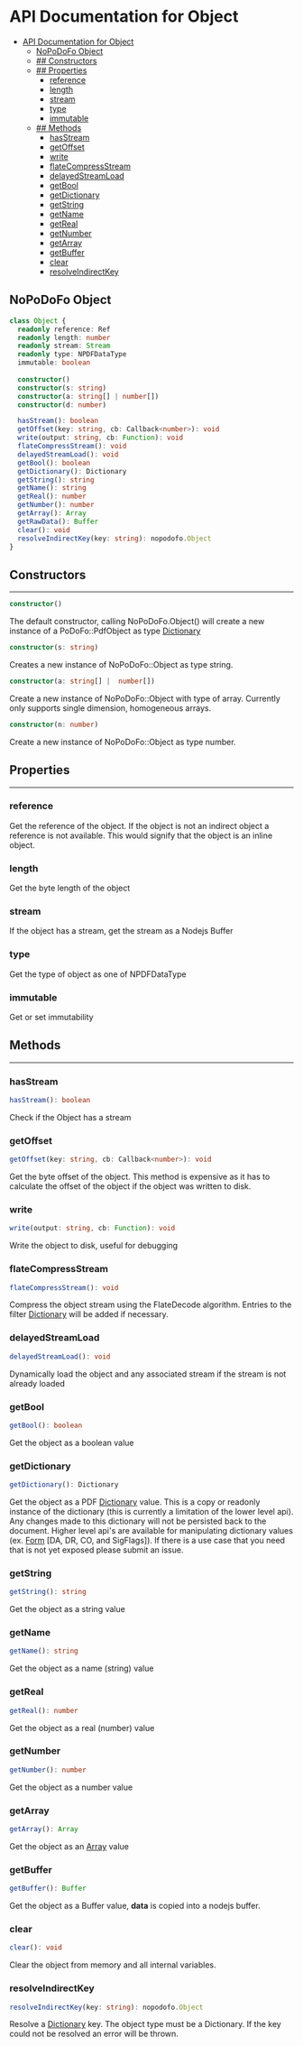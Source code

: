 # API Documentation for Object

- [API Documentation for Object](#api-documentation-for-object)
  - [NoPoDoFo Object](#nopodofo-object)
  - [## Constructors](#constructors)
  - [## Properties](#properties)
    - [reference](#reference)
    - [length](#length)
    - [stream](#stream)
    - [type](#type)
    - [immutable](#immutable)
  - [## Methods](#methods)
    - [hasStream](#hasstream)
    - [getOffset](#getoffset)
    - [write](#write)
    - [flateCompressStream](#flatecompressstream)
    - [delayedStreamLoad](#delayedstreamload)
    - [getBool](#getbool)
    - [getDictionary](#getdictionary)
    - [getString](#getstring)
    - [getName](#getname)
    - [getReal](#getreal)
    - [getNumber](#getnumber)
    - [getArray](#getarray)
    - [getBuffer](#getbuffer)
    - [clear](#clear)
    - [resolveIndirectKey](#resolveindirectkey)

## NoPoDoFo Object

```typescript
class Object {
  readonly reference: Ref
  readonly length: number
  readonly stream: Stream
  readonly type: NPDFDataType
  immutable: boolean
  
  constructor()
  constructor(s: string)
  constructor(a: string[] | number[])
  constructor(d: number)

  hasStream(): boolean
  getOffset(key: string, cb: Callback<number>): void
  write(output: string, cb: Function): void
  flateCompressStream(): void
  delayedStreamLoad(): void
  getBool(): boolean
  getDictionary(): Dictionary
  getString(): string
  getName(): string
  getReal(): number
  getNumber(): number
  getArray(): Array
  getRawData(): Buffer
  clear(): void
  resolveIndirectKey(key: string): nopodofo.Object
}
```

## Constructors
--------------

```typescript
constructor()
```

The default constructor, calling NoPoDoFo.Object() will create a new instance of a PoDoFo::PdfObject as type [Dictionary](./dictionary.md)

```typescript
constructor(s: string)
```

Creates a new instance of NoPoDoFo::Object as type string.

```typescript
constructor(a: string[] |  number[])
```

Create a new instance of NoPoDoFo::Object with type of array. Currently only supports single dimension, homogeneous arrays.

```typescript
constructor(n: number)
```

Create a new instance of NoPoDoFo::Object as type number.

## Properties
--------------


### reference
Get the reference of the object. If the object is not an indirect object a reference is not available. This would
signify that the object is an inline object.

### length

Get the byte length of the object

### stream

If the object has a stream, get the stream as a Nodejs Buffer

### type

Get the type of object as one of NPDFDataType

### immutable

Get or set immutability

## Methods
-------------

### hasStream
```typescript
hasStream(): boolean
```

Check if the Object has a stream

### getOffset

```typescript
getOffset(key: string, cb: Callback<number>): void
```

Get the byte offset of the object. This method is expensive as it has to calculate the offset of the object if the object was written to disk.

### write

```typescript
write(output: string, cb: Function): void
```

Write the object to disk, useful for debugging

### flateCompressStream

```typescript
flateCompressStream(): void
```

Compress the object stream using the FlateDecode algorithm. Entries to the filter [Dictionary](./dictionary.md) will be added if necessary.

### delayedStreamLoad

```typescript
delayedStreamLoad(): void
```

Dynamically load the object and any associated stream if the stream is not already loaded

### getBool

```typescript
getBool(): boolean
```

Get the object as a boolean value

### getDictionary

```typescript
getDictionary(): Dictionary
```

Get the object as a PDF [Dictionary](./dictionary.md) value. This is a copy or readonly instance of the dictionary
(this is currently a limitation of the lower level api).
Any changes made to this dictionary will not be persisted back to the document. Higher level api's are available for
manipulating dictionary values (ex. [Form](./form.md) [DA, DR, CO, and SigFlags]). If there is a use case that you
need that is not yet exposed please submit an issue.

### getString

```typescript
getString(): string
```

Get the object as a string value

### getName

```typescript
getName(): string
```

Get the object as a name (string) value

### getReal

```typescript
getReal(): number
```

Get the object as a real (number) value

### getNumber

```typescript
getNumber(): number
```

Get the object as a number value

### getArray

```typescript
getArray(): Array
```

Get the object as an [Array](./array.md) value

### getBuffer

```typescript
getBuffer(): Buffer
```

Get the object as a Buffer value, __data__ is copied into a nodejs buffer.

### clear

```typescript
clear(): void
```

Clear the object from memory and all internal variables.

### resolveIndirectKey

```typescript
resolveIndirectKey(key: string): nopodofo.Object
```

Resolve a [Dictionary](./dictionary.md) key. The object type must be a Dictionary. If the key could not be resolved
an error will be thrown.
